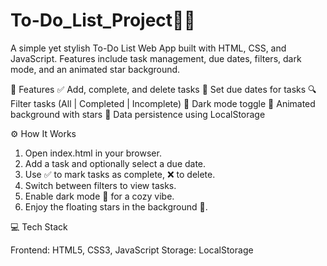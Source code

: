 # To-Do_List_Project🌌✨

A simple yet stylish To-Do List Web App built with HTML, CSS, and JavaScript.
Features include task management, due dates, filters, dark mode, and an animated star background.

🚀 Features
✅ Add, complete, and delete tasks
📅 Set due dates for tasks
🔍 Filter tasks (All | Completed | Incomplete)
🌙 Dark mode toggle
🌌 Animated background with stars
💾 Data persistence using LocalStorage


⚙️ How It Works
1. Open index.html in your browser.
2. Add a task and optionally select a due date.
3. Use ✅ to mark tasks as complete, ❌ to delete.
4. Switch between filters to view tasks.
5. Enable dark mode 🌙 for a cozy vibe.
6. Enjoy the floating stars in the background 🌌.

💻 Tech Stack

Frontend: HTML5, CSS3, JavaScript
Storage: LocalStorage
